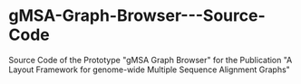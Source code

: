 # gMSA-Graph-Browser---Source-Code
Source Code of the Prototype "gMSA Graph Browser" for the Publication "A Layout Framework for genome-wide Multiple Sequence Alignment Graphs"
